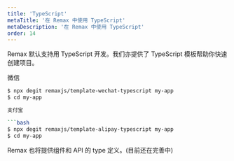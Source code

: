 ```yaml
---
title: 'TypeScript'
metaTitle: '在 Remax 中使用 TypeScript'
metaDescription: '在 Remax 中使用 TypeScript'
order: 14
---
```


Remax 默认支持用 TypeScript 开发。我们亦提供了 TypeScript 模板帮助你快速创建项目。

微信

````bash
$ npx degit remaxjs/template-wechat-typescript my-app
$ cd my-app

支付宝

```bash
$ npx degit remaxjs/template-alipay-typescript my-app
$ cd my-app
````

Remax 也将提供组件和 API 的 type 定义。(目前还在完善中)
